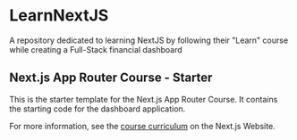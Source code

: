 # LearnNextJS

A repository dedicated to learning NextJS by following their "Learn" course while creating a Full-Stack financial dashboard

## Next.js App Router Course - Starter

This is the starter template for the Next.js App Router Course. It contains the starting code for the dashboard application.

For more information, see the [course curriculum](https://nextjs.org/learn) on the Next.js Website.
